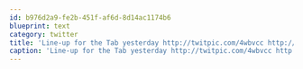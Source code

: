 ```yaml
---
id: b976d2a9-fe2b-451f-af6d-8d14ac1174b6
blueprint: text
category: twitter
title: 'Line-up for the Tab yesterday http://twitpic.com/4wbvcc http://twitpic.com/4wbvgg'
caption: 'Line-up for the Tab yesterday http://twitpic.com/4wbvcc http://twitpic.com/4wbvgg'
---
```

